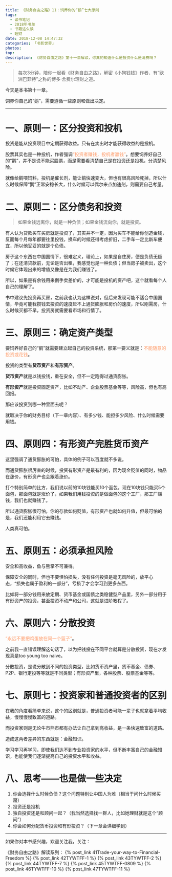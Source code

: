 ```yaml
---
title: 《财务自由之路》11：饲养你的“鹅”七大原则
tags:
  - 读书笔记
  - 2018年书单
  - 书籍这么读
  - 理财
date: 2018-12-08 14:47:32
categories: 「书影世界」
photos:
top:
description: 《财务自由之路》第十一章解读，你真的知道什么是投资什么是消费吗？
---
```

>每次3分钟，陪你一起看《财务自由之路》，解密《小狗钱钱》作者、有“欧洲巴菲特”之称的博多·舍费尔理财之道。

今天是本书第十一章。

饲养你自己的“鹅”，需要遵循一些原则和做出决定。

---

# 一、原则一：区分投资和投机

投资是能从投资项目中定期获得收益。只有在卖出时才能获得收益的是投机。

股票其实也是一种投机，作者强调<font color="#FF9966">“投资者赚钱，投机者赢钱”</font>。想要饲养好自己的“鹅”，并不是说不能买股票，而是需要看清楚自己是在投资还是投机，分清楚风险。

就像给鹅喂饲料，投机是催长剂，能让鹅快速变大，但也有很高风险死掉，所以什么时候保障“鹅”正常安稳长大，什么时候可以偶尔来点加速剂，则需要自己考量。

# 二、原则二：区分债务和投资

>如果金钱远离你，就是一种负债；如果金钱流向你，就是投资。

有人认为贷款买车买房就是投资了，其实并不一定，因为买车不能给你创造金钱，反而每个月每年都要往里投钱，换车的时候还得考虑折旧，二手车一定比新车便宜，所以他妥妥的就是个负债。

房子这个东西在中国国情下，很难定义，理论上，如果是自住房，便是负债无疑了；在还清贷款前，无论是否出租，我感觉也是一种负债；但当房子被卖出，这个时候它体现出来的增值又像是在为我们赚钱了。

所以，如果是有余钱用来倒手卖差价的，才可能是投机的资产吧，这个就看每个人自己的理解了。

书中建议先投资再买房，之前我也认为这样说对，但后来发现可能不适合中国国情，毕竟可能我攒钱去投资的速度赶不上通货膨胀和房价的速度，所以刚需房，什么时候买都不早，投资房就需要看市场和行情了。

# 三、原则三：确定资产类型

要饲养好自己的“鹅”就需要建立起自己的投资系统，那第一要义就是：<font color="#FF9966">不能随意的投资或花钱</font>。

投资的类型有**货币资产**和**有形资产**。

**货币资产**就是以钱投钱，重在安全，但不一定跑得过通货膨胀。

**有形资产**就是投资固定资产，比如不动产、企业股票基金等等，风险高，但也有高回报。

那应该投资到哪一种里面去呢？

就取决于你的财务目标（下一章内容）、有多少钱、能担多少风险、什么时候需要用钱。

# 四、原则四：有形资产完胜货币资产

这里强调了通货膨胀的可怕，具体的例子可以百度就不多说。

而通货膨胀很厉害的时候，投资有形资产是最有利的，因为现金贬值的同时，物品在涨价，有形资产也会跟着涨价。

打个特别简单的比方，我们说以前的10块钱能买10个面包，现在10块钱只能买5个面包，那面包就是涨价了，如果我们用钱投资的是做面包的这个工厂，那工厂赚钱，我们也就赚钱了。

所以通货膨胀很可怕，你的存款如何贬值，有形资产也就如何升值，但最可怕的是，我们还能利用它去赚钱。

人类真可怕。

# 五、原则五：必须承担风险

安全和高收益，鱼与熊掌不可兼得。

保障安全的同时，但也不要惧怕损失，没有任何投资是毫无风险的，放平心态，“损失也属于盈利的一部分”，亏损了才会学习到更多东西。

比如将一部分钱用来放定期、货币基金或国债之类稳健型产品里，另外一部分用于有形资产的投资，甚至投资不动产和公司，这就是进阶教程了。

# 六、原则六：分散投资

<font color="#FF9966">“永远不要把鸡蛋放在同一个篮子”</font>。

之前我一直错误理解这句话了，以为把钱投在不同平台就算是分散投资，现在才发现真是too young too naive。

分散投资，是说分散到不同的投资类型，比如货币资产里，货币基金、债券、P2P、银行定投等等就是不同类型；有形资产里，各种股票、股票基金等等。

# 七、原则七：投资家和普通投资者的区别

在我的角度看简单来说，这个的区别就是，普通投资者可能一辈子也就拿着平均收益，慢慢慢慢致富的道路。

而投资家则是无论牛市熊市都有办法让自己拿到高收益，是一条快速致富的道路。

造成这两者差异的东西就是：金融知识。

学习学习再学习，即使我们达不到专业投资家的水平，但不断丰富自己的金融知识，也能使我们逐渐提高自己的投资水平和收益。

# 八、思考——也是做一些决定

1. 你会选择什么时候负债？这个问题特别让中国人为难（相当于问什么时候买房）
2. 投资还是投机
3. 独自投资还是和顾问一起？（我当然选择找一群人，比如她理财就是这个“顾问”）
4. 你会如何分配货币投资和有形投资？（下一章会详细学到）

---
如果你对本书感兴趣，欢迎关注我，关注：

《财务自由之路》解读系列：
{% post_link 41Trade-your-way-to-Financial-Freedom %}
{% post_link 42TYWTFF-1 %}
{% post_link 43TYWTFF-2 %}
{% post_link 44TYWTFF-7 %}
{% post_link 45TYWTFF-0809 %}
{% post_link 46TYWTFF-10 %}
{% post_link 47TYWTFF-11 %}